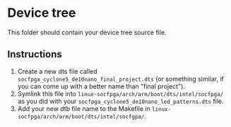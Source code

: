 # Device tree

This folder should contain your device tree source file.


## Instructions

1. Create a new dts file called `socfpga_cyclone5_de10nano_final_project.dts` (or something similar, if you can come up with a better name than "final project").
2. Symlink this file into `linux-socfpga/arch/arm/boot/dts/intel/socfpga/` as you did with your `socfpga_cyclone5_de10nano_led_patterns.dts` file.
3. Add your new dtb file name to the Makefile in `linux-socfpga/arch/arm/boot/dts/intel/socfgpa/`.